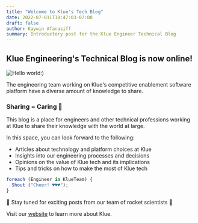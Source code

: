 ```yaml
---
title: "Welcome to Klue's Tech Blog"
date: 2022-07-011T10:47:03-07:00
draft: false
author: Kaywin Afanasiff
summary: Introductory post for the Klue Engineer Technical Blog
---
```

## Klue Engineering's Technical Blog is now online!

![Hello world:)](welcome.png)

The engineering team working on Klue's competitive enablement software platform have a diverse amount of knowledge to share.

### Sharing = Caring 🌈

This blog is a place for engineers and other technical professions working at Klue to share their knowledge with the world at large.

In this space, you can look forward to the following:

-   Articles about technology and platform choices at Klue
-   Insights into our engineering processes and decisions
-   Opinions on the value of Klue tech and its implications
-   Tips and tricks on how to make the most of Klue tech

```javascript
foreach (Engineer in KlueTeam) {
  Shout ("Cheer! ♥♥♥");
}
```

📡 Stay tuned for exciting posts from our team of rocket scientists 🚀

Visit our [<u>website</u>](https://klue.com/) to learn more about Klue.
